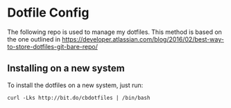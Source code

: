 # Dotfile Config

The following repo is used to manage my dotfiles. This method
is based on the one outlined in
https://developer.atlassian.com/blog/2016/02/best-way-to-store-dotfiles-git-bare-repo/

## Installing on a new system

To install the dotfiles on a new system, just run:

```
curl -Lks http://bit.do/cbdotfiles | /bin/bash
```
